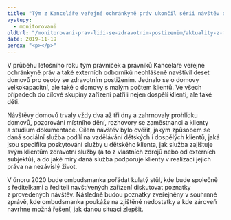 ```yaml
---
title: "Tým z Kanceláře veřejné ochránkyně práv ukončil sérii návštěv domovů pro osoby se zdravotním postižením po celé České republice"
vystupy:
  - monitorovani
oldUrl: "/monitorovani-prav-lidi-se-zdravotnim-postizenim/aktuality-z-monitorovani/aktuality-z-monitorovani-2019/tym-z-kancelare-verejne-ochrankyne-prav-ukoncil-serii-navstev-domovu-pro-osoby-se-zdra/"
date: 2019-11-19
perex: "<p></p>"
---
```


<!-- imported from the old website -->

<p>V průběhu letošního roku tým právniček a právníků Kanceláře veřejné ochránkyně práv a také externích odborníků neohlášeně navštívil deset domovů pro osoby se zdravotním postižením. Jednalo se o domovy velkokapacitní, ale také o domovy s malým počtem klientů. Ve všech případech do cílové skupiny zařízení patřili nejen dospělí klienti, ale také děti. </p> <p>Návštěvy domovů trvaly vždy dva až tři dny a zahrnovaly prohlídku domovů, pozorování místního dění, rozhovory se zaměstnanci a klienty a studium dokumentace. Cílem návštěv bylo ověřit, jakým způsobem se daná sociální služba podílí na vzdělávání dětských i dospělých klientů, jaká jsou specifika poskytování služby u dětského klienta, jak služba zajištuje svým klientům zdravotní služby (a to z vlastních zdrojů nebo od externích subjektů), a do jaké míry daná služba podporuje klienty v realizaci jejich práva na nezávislý život.</p><p> V únoru 2020 bude ombudsmanka pořádat kulatý stůl, kde bude společně s ředitelkami a řediteli navštívených zařízení diskutovat poznatky z provedených návštěv. Následně budou poznatky zveřejněny v souhrnné zprávě, kde ombudsmanka poukáže na zjištěné nedostatky a kde zároveň navrhne možná řešení, jak danou situaci zlepšit.</p>
